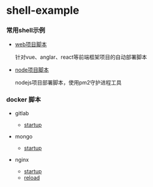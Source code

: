 # shell-example
### 常用shell示例


+ [web项目脚本](./web-pro-script.sh)

    针对vue、anglar、react等前端框架项目的自动部署脚本
    
+ [node项目脚本](./node-pro-script.sh)

    nodejs项目部署脚本，使用pm2守护进程工具


### docker 脚本

+ gitlab
    + [startup](./docker/gitlab/startup.sh)

+ mongo
    + [startup](./docker/mongo/startup.sh)

+ nginx

    + [startup](./docker/nginx/startup.sh)
    + [reload](./docker/nginx/reload.sh)
